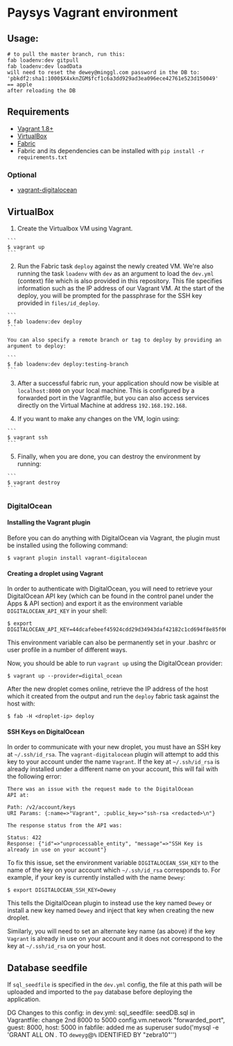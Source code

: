 # Paysys Vagrant environment


## Usage:
	# to pull the master branch, run this:
	fab loadenv:dev gitpull
	fab loadenv:dev loadData
	will need to reset the dewey@minggl.com password in the DB to:
	'pbkdf2:sha1:1000$X4xknZGM$fcf1c6a3dd929ad3ea096ece42761e523d150049' == apple
	after reloading the DB

## Requirements

 - [Vagrant 1.8+](https://www.vagrantup.com/downloads.html)
 - [VirtualBox](https://www.virtualbox.org/wiki/Downloads)
 - [Fabric](http://www.fabfile.org/)
  - Fabric and its dependencies can be installed with `pip install -r requirements.txt`

### Optional

 - [vagrant-digitalocean](https://github.com/devopsgroup-io/vagrant-digitalocean)

## VirtualBox

  1. Create the Virtualbox VM using Vagrant.

    ```
    $ vagrant up
    ```

  2. Run the Fabric task `deploy` against the newly created VM. We're also running the task `loadenv` with `dev` as an argument to load the `dev.yml` (context) file which is also provided in this repository. This file specifies information such as the IP address of our Vagrant VM. At the start of the deploy, you will be prompted for the passphrase for the SSH key provided in `files/id_deploy`.

    ```
    $ fab loadenv:dev deploy
    ```

    You can also specify a remote branch or tag to deploy by providing an argument to deploy:

    ```
    $ fab loadenv:dev deploy:testing-branch
    ```

  3. After a successful fabric run, your application should now be visible at `localhost:8000` on your local machine. This is configured by a forwarded port in the Vagrantfile, but you can also access services directly on the Virtual Machine at address `192.168.192.168`.

  4. If you want to make any changes on the VM, login using:

    ```
    $ vagrant ssh
    ```

  5. Finally, when you are done, you can destroy the environment by running:

    ```
    $ vagrant destroy
    ```

### DigitalOcean

#### Installing the Vagrant plugin

Before you can do anything with DigitalOcean via Vagrant, the plugin must be installed using the following command:

```
$ vagrant plugin install vagrant-digitalocean
```

#### Creating a droplet using Vagrant

In order to authenticate with DigitalOcean, you will need to retrieve your DigitalOcean API key (which can be found in the control panel under the Apps & API section) and export it as the environment variable `DIGITALOCEAN_API_KEY` in your shell:

```
$ export DIGITALOCEAN_API_KEY=44dcafebeef45924cdd29d34943daf42182c1cd694f8e85f06561c6b12334a4f
```

This environment variable can also be permanently set in your .bashrc or user profile in a number of different ways.

Now, you should be able to run `vagrant up` using the DigitalOcean provider:

```
$ vagrant up --provider=digital_ocean
```

After the new droplet comes online, retrieve the IP address of the host which it created from the output and run the `deploy` fabric task against the host with:

```
$ fab -H <droplet-ip> deploy
```

#### SSH Keys on DigitalOcean

In order to communicate with your new droplet, you must have an SSH key at `~/.ssh/id_rsa`. The `vagrant-digitalocean` plugin will attempt to add this key to your account under the name `Vagrant`. If the key at `~/.ssh/id_rsa` is already installed under a different name on your account, this will fail with the following error:

```
There was an issue with the request made to the DigitalOcean
API at:

Path: /v2/account/keys
URI Params: {:name=>"Vagrant", :public_key=>"ssh-rsa <redacted>\n"}

The response status from the API was:

Status: 422
Response: {"id"=>"unprocessable_entity", "message"=>"SSH Key is already in use on your account"}

```

To fix this issue, set the environment variable `DIGITALOCEAN_SSH_KEY` to the name of the key on your account which `~/.ssh/id_rsa` corresponds to. For example, if your key is currently installed with the name `Dewey`:

```
$ export DIGITALOCEAN_SSH_KEY=Dewey
```

This tells the DigitalOcean plugin to instead use the key named `Dewey` or install a new key named `Dewey` and inject that key when creating the new droplet.

Similarly, you will need to set an alternate key name (as above) if the key `Vagrant` is already in use on your account and it does not correspond to the key at `~/.ssh/id_rsa` on your host.

## Database seedfile

If `sql_seedfile` is specified in the `dev.yml` config, the file at this path will be uploaded and imported to the `pay` database before deploying the application.


DG Changes to this config:
in dev.yml:
	sql_seedfile: seedDB.sql
in Vagrantfile:
	change 2nd 8000 to 5000
	config.vm.network "forwarded_port", guest: 8000, host: 5000
in fabfile:
	added me as superuser
	sudo('mysql -e \'GRANT ALL ON *.* TO `deweyg`@`%` IDENTIFIED BY "zebra10"\'')
